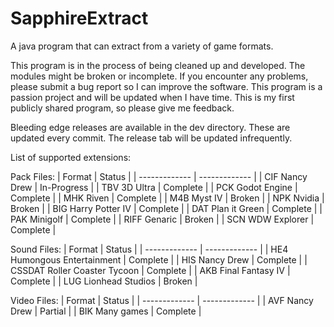 # SapphireExtract
A java program that can extract from a variety of game formats.

This program is in the process of being cleaned up and developed. The modules might be broken or incomplete. If you encounter any problems, please submit a bug report so I can improve the software. This program is a passion project and will be updated when I have time. This is my first publicly shared program, so please give me feedback.

Bleeding edge releases are available in the dev directory. These are updated every commit. The release tab will be updated infrequently.

List of supported extensions:

Pack Files:
| Format  | Status |
| ------------- | ------------- |
| CIF Nancy Drew  | In-Progress  |
| TBV 3D Ultra  |  Complete |
| PCK Godot Engine  | Complete  |
| MHK Riven  | Complete  |
| M4B Myst IV  | Broken  |
| NPK Nvidia  | Broken  |
| BIG Harry Potter IV  | Complete  |
| DAT Plan it Green  | Complete  |
| PAK Minigolf  | Complete  |
| RIFF Genaric  | Broken  |
| SCN WDW Explorer | Complete  |


Sound Files:
| Format  | Status |
| ------------- | ------------- |
| HE4 Humongous Entertainment  | Complete  |
| HIS Nancy Drew | Complete  |
| CSSDAT Roller Coaster Tycoon  | Complete  |
| AKB Final Fantasy IV  | Complete  |
| LUG Lionhead Studios | Broken  |


Video Files:
| Format  | Status |
| ------------- | ------------- |
| AVF Nancy Drew  | Partial  |
| BIK Many games  | Complete  |
